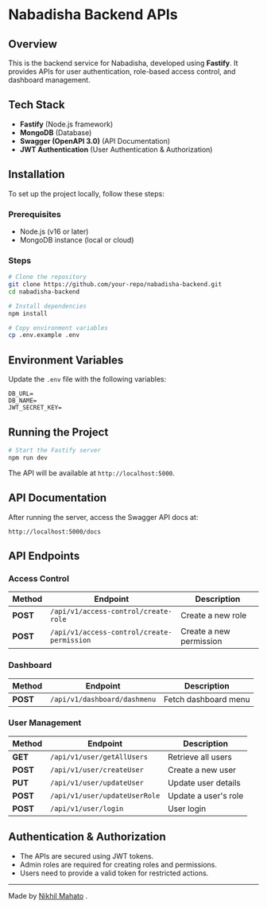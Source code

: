 # Nabadisha Backend APIs

## Overview
This is the backend service for Nabadisha, developed using **Fastify**. It provides APIs for user authentication, role-based access control, and dashboard management.

## Tech Stack
- **Fastify** (Node.js framework)
- **MongoDB** (Database)
- **Swagger (OpenAPI 3.0)** (API Documentation)
- **JWT Authentication** (User Authentication & Authorization)

## Installation
To set up the project locally, follow these steps:

### Prerequisites
- Node.js (v16 or later)
- MongoDB instance (local or cloud)

### Steps
```sh
# Clone the repository
git clone https://github.com/your-repo/nabadisha-backend.git
cd nabadisha-backend

# Install dependencies
npm install

# Copy environment variables
cp .env.example .env
```

## Environment Variables
Update the `.env` file with the following variables:
```env
DB_URL=
DB_NAME=
JWT_SECRET_KEY=
```

## Running the Project
```sh
# Start the Fastify server
npm run dev
```
The API will be available at `http://localhost:5000`.

## API Documentation
After running the server, access the Swagger API docs at:
```
http://localhost:5000/docs
```

## API Endpoints

### Access Control
| Method | Endpoint | Description |
|--------|------------|-------------|
| **POST** | `/api/v1/access-control/create-role` | Create a new role |
| **POST** | `/api/v1/access-control/create-permission` | Create a new permission |

### Dashboard
| Method | Endpoint | Description |
|--------|------------|-------------|
| **POST** | `/api/v1/dashboard/dashmenu` | Fetch dashboard menu |

### User Management
| Method | Endpoint | Description |
|--------|------------|-------------|
| **GET** | `/api/v1/user/getAllUsers` | Retrieve all users |
| **POST** | `/api/v1/user/createUser` | Create a new user |
| **PUT** | `/api/v1/user/updateUser` | Update user details |
| **POST** | `/api/v1/user/updateUserRole` | Update a user's role |
| **POST** | `/api/v1/user/login` | User login |

## Authentication & Authorization
- The APIs are secured using JWT tokens.
- Admin roles are required for creating roles and permissions.
- Users need to provide a valid token for restricted actions.

---
Made by [Nikhil Mahato](https://github.com/Mahato12nikhil) .



